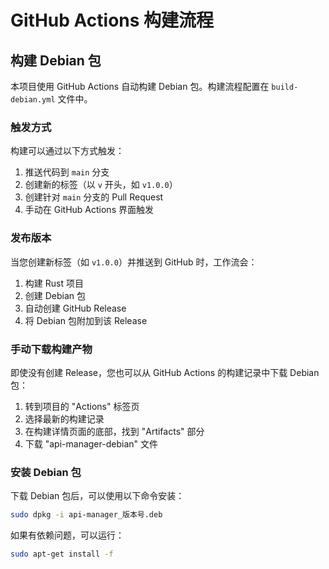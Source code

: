 # GitHub Actions 构建流程

## 构建 Debian 包

本项目使用 GitHub Actions 自动构建 Debian 包。构建流程配置在 `build-debian.yml` 文件中。

### 触发方式

构建可以通过以下方式触发：

1. 推送代码到 `main` 分支
2. 创建新的标签（以 `v` 开头，如 `v1.0.0`）
3. 创建针对 `main` 分支的 Pull Request
4. 手动在 GitHub Actions 界面触发

### 发布版本

当您创建新标签（如 `v1.0.0`）并推送到 GitHub 时，工作流会：

1. 构建 Rust 项目
2. 创建 Debian 包
3. 自动创建 GitHub Release
4. 将 Debian 包附加到该 Release

### 手动下载构建产物

即使没有创建 Release，您也可以从 GitHub Actions 的构建记录中下载 Debian 包：

1. 转到项目的 "Actions" 标签页
2. 选择最新的构建记录
3. 在构建详情页面的底部，找到 "Artifacts" 部分
4. 下载 "api-manager-debian" 文件

### 安装 Debian 包

下载 Debian 包后，可以使用以下命令安装：

```bash
sudo dpkg -i api-manager_版本号.deb
```

如果有依赖问题，可以运行：

```bash
sudo apt-get install -f
``` 